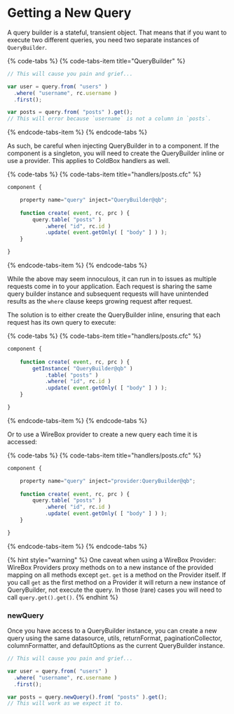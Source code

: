 # Getting a New Query

A query builder is a stateful, transient object. That means that if you want to execute two different queries, you need two separate instances of `QueryBuilder`.

{% code-tabs %}
{% code-tabs-item title="QueryBuilder" %}
```javascript
// This will cause you pain and grief...

var user = query.from( "users" )
  .where( "username", rc.username )
  .first();

var posts = query.from( "posts" ).get();
// This will error because `username` is not a column in `posts`.
```
{% endcode-tabs-item %}
{% endcode-tabs %}

As such, be careful when injecting QueryBuilder in to a component.  If the component is a singleton, you will need to create the QueryBuilder inline or use a provider.  This applies to ColdBox handlers as well.

{% code-tabs %}
{% code-tabs-item title="handlers/posts.cfc" %}
```javascript
component {

    property name="query" inject="QueryBuilder@qb";
   
    function create( event, rc, prc ) {
        query.table( "posts" )
            .where( "id", rc.id )
            .update( event.getOnly( [ "body" ] ) );
    }

}
```
{% endcode-tabs-item %}
{% endcode-tabs %}

While the above may seem innoculous, it can run in to issues as multiple requests come in to your application.  Each request is sharing the same query builder instance and subsequent requests will have unintended results as the `where` clause keeps growing request after request.

The solution is to either create the QueryBuilder inline, ensuring that each request has its own query to execute:

{% code-tabs %}
{% code-tabs-item title="handlers/posts.cfc" %}
```javascript
component {
   
    function create( event, rc, prc ) {
        getInstance( "QueryBuilder@qb" )
            .table( "posts" )
            .where( "id", rc.id )
            .update( event.getOnly( [ "body" ] ) );
    }

}
```
{% endcode-tabs-item %}
{% endcode-tabs %}

Or to use a WireBox provider to create a new query each time it is accessed:

{% code-tabs %}
{% code-tabs-item title="handlers/posts.cfc" %}
```javascript
component {

    property name="query" inject="provider:QueryBuilder@qb";
   
    function create( event, rc, prc ) {
        query.table( "posts" )
            .where( "id", rc.id )
            .update( event.getOnly( [ "body" ] ) );
    }

}
```
{% endcode-tabs-item %}
{% endcode-tabs %}

{% hint style="warning" %}
One caveat when using a WireBox Provider: WireBox Providers proxy methods on to a new instance of the provided mapping on all methods except `get`.  `get` is a method on the Provider itself.  If you call `get` as the first method on a Provider it will return a new instance of QueryBuilder, not execute the query.  In those \(rare\) cases you will need to call `query.get().get()`.
{% endhint %}

### newQuery

Once you have access to a QueryBuilder instance, you can create a new query using the same datasource, utils, returnFormat, paginationCollector, columnFormatter, and defaultOptions as the current QueryBuilder instance.

```javascript
// This will cause you pain and grief...

var user = query.from( "users" )
  .where( "username", rc.username )
  .first();

var posts = query.newQuery().from( "posts" ).get();
// This will work as we expect it to.
```

